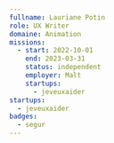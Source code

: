 ```yaml
---
fullname: Lauriane Potin
role: UX Writer
domaine: Animation
missions:
  - start: 2022-10-01
    end: 2023-03-31
    status: independent
    employer: Malt
    startups:
      - jeveuxaider
startups:
  - jeveuxaider
badges:
  - segur
---
```

